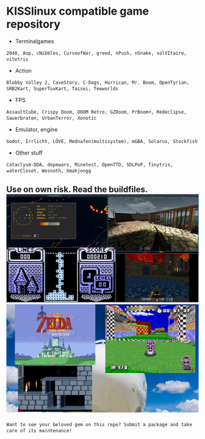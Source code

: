 # KISSlinux compatible game repository

- Terminalgames
```
2048, Aop, cNibbles, CurseofWar, greed, nPush, nSnake, solVItaire, vitetris
```

- Action
```
Blobby Volley 2, CaveStory, C-Dogs, Hurrican, Mr. Boom, OpenTyrian, SRB2Kart, SuperTuxKart, Taisei, Teeworlds
```

- FPS
```
AssaultCube, Crispy Doom, DOOM Retro, GZDoom, PrBoom+, Redeclipse, Sauerbraten, UrbanTerror, Xonotic
```

- Emulator, engine
```
Godot, Irrlicht, LÖVE, Mednafen(multisystem), mGBA, Solarus, Stockfish
```

- Other stuff
```
Cataclysm-DDA, dopewars, Minetest, OpenTTD, SDLPoP, Tinytris, waterCloset, Wesnoth, Xmahjongg
```


Use on own risk. Read the buildfiles.
![screen](screenshots/busy.jpeg)
![screen](screenshots/busy2.png)
---
```
Want to see your beloved gem on this repo? Submit a package and take care of its maintenance!
```
